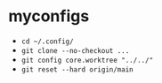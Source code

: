 # myconfigs

- ```cd ~/.config/```
- ```git clone --no-checkout ...``` 
- ```git config core.worktree "../../"```
- ```git reset --hard origin/main```
